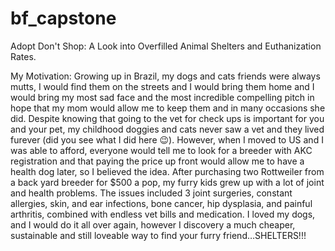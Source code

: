 # bf_capstone
Adopt Don't Shop: A Look into Overfilled Animal Shelters and Euthanization Rates.

My Motivation:
Growing up in Brazil, my dogs and cats friends were always mutts, I would find them on the streets and I would bring them home and I would bring my most sad face and the most incredible compelling pitch in hope that my mom would allow me to keep them and in many occasions she did. Despite knowing that going to the vet for check ups is important for you and your pet, my childhood doggies and cats never saw a vet and they lived furever (did you see what I did here 😉). 
However, when I moved to US and I was able to afford, everyone would tell me to look for a breeder with AKC registration and that paying the price up front would allow me to have a health dog later, so I believed the idea. After purchasing two Rottweiler from a back yard breeder for $500 a pop, my furry kids grew up with a lot of joint and health problems. The issues included 3 joint surgeries, constant allergies, skin, and ear infections, bone cancer, hip dysplasia, and painful arthritis, combined with endless vet bills and medication. I loved my dogs, and I would do it all over again, however I discovery a much cheaper, sustainable and still loveable way to find your furry friend…SHELTERS!!!




